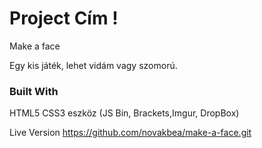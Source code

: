 # Project Cím !
  Make a face

  Egy kis játék, lehet vidám vagy szomorú.
  
### Built With

HTML5
CSS3 
eszköz (JS Bin, Brackets,Imgur, DropBox)

Live Version
https://github.com/novakbea/make-a-face.git